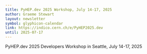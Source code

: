 ```yaml
---
title: PyHEP.dev 2025 Workshop, July 14-17, 2025
author: Graeme Stewart
layout: newsletter
symbol: glyphicon-calendar
link: https://indico.cern.ch/e/PyHEP2025.dev
until: 2025-07-17
---
```

PyHEP.dev 2025 Developers Workshop in Seattle, July 14-17, 2025

